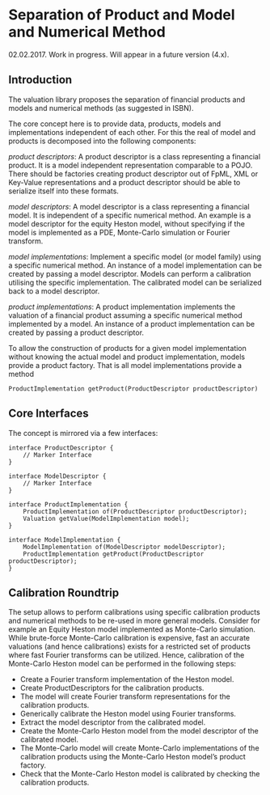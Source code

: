 # Separation of Product and Model and Numerical Method
02.02.2017. Work in progress. Will appear in a future version (4.x).

## Introduction
The valuation library proposes the separation of financial products and models and numerical methods (as suggested in ISBN).

The core concept here is to provide data, products, models and implementations independent of each other. For this the real of model and products is decomposed into the following components:

*product descriptors*: A product descriptor is a class representing a financial product. It is a model independent representation comparable to a POJO. There should be factories creating product descriptor out of FpML, XML or Key-Value representations and a product descriptor should be able to serialize itself into these formats.

*model descriptors*: A model descriptor is a class representing a financial model. It is independent of a specific numerical method. An example is a model descriptor for the equity Heston model, without specifying if the model is implemented as a PDE, Monte-Carlo simulation or Fourier transform.

*model implementations*: Implement a specific model (or model family) using a specific numerical method. An instance of a model implementation can be created by passing a model descriptor. Models can perform a calibration utilising the specific implementation. The calibrated model can be serialized back to a model descriptor.

*product implementations*: A product implementation implements the valuation of a financial product assuming a specific numerical method implemented by a model. An instance of a product implementation can be created by passing a product descriptor.

To allow the construction of products for a given model implementation without knowing the actual model and product implementation, models provide a product factory. That is all model implementations provide a method

```
ProductImplementation getProduct(ProductDescriptor productDescriptor)
```

## Core Interfaces
The concept is mirrored via a few interfaces:

```
interface ProductDescriptor {
	// Marker Interface
}

interface ModelDescriptor {
	// Marker Interface
}

interface ProductImplementation {
	ProductImplementation of(ProductDescriptor productDescriptor);
	Valuation getValue(ModelImplementation model);
}

interface ModelImplementation {
	ModelImplementation of(ModelDescriptor modelDescriptor);
	ProductImplementation getProduct(ProductDescriptor productDescriptor);
}
```

## Calibration Roundtrip
The setup allows to perform calibrations using specific calibration products and numerical methods to be re-used in more general models. Consider for example an Equity Heston model implemented as Monte-Carlo simulation. While brute-force Monte-Carlo calibration is expensive, fast an accurate valuations (and hence calibrations) exists for a restricted set of products where fast Fourier transforms can be utilized. Hence, calibration of the Monte-Carlo Heston model can be performed in the following steps:

* Create a Fourier transform implementation of the Heston model.
* Create ProductDescriptors for the calibration products.
* The model will create Fourier transform representations for the calibration products.
* Generically calibrate the Heston model using Fourier transforms.
* Extract the model descriptor from the calibrated model.
* Create the Monte-Carlo Heston model from the model descriptor of the calibrated model.
* The Monte-Carlo model will create Monte-Carlo implementations of the calibration products using the Monte-Carlo Heston model’s product factory.
* Check that the Monte-Carlo Heston model is calibrated by checking the calibration products.
